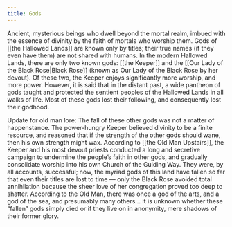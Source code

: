 ```yaml
---
title: Gods
---
```


Ancient, mysterious beings who dwell beyond the mortal realm, imbued with the essence of divinity by the faith of mortals who worship them. Gods of [[the Hallowed Lands]] are known only by titles; their true names (if they even have them) are not shared with humans. In the modern Hallowed Lands, there are only two known gods: [[the Keeper]] and the [[Our Lady of the Black Rose|Black Rose]] (known as Our Lady of the Black Rose by her devout). Of these two, the Keeper enjoys significantly more worship, and more power. However, it is said that in the distant past, a wide pantheon of gods taught and protected the sentient peoples of the Hallowed Lands in all walks of life. Most of these gods lost their following, and consequently lost their godhood.

Update for old man lore: The fall of these other gods was not a matter of happenstance. The power-hungry Keeper believed divinity to be a finite resource, and reasoned that if the strength of the other gods should wane, then his own strength might wax. According to [[the Old Man Upstairs]], the Keeper and his most devout priests conducted a long and secretive campaign to undermine the people’s faith in other gods, and gradually consolidate worship into his own Church of the Guiding Way. They were, by all accounts, successful; now, the myriad gods of this land have fallen so far that even their titles are lost to time — only the Black Rose avoided total annihilation because the sheer love of her congregation proved too deep to shatter. According to the Old Man, there was once a god of the arts, and a god of the sea, and presumably many others... It is unknown whether these “fallen” gods simply died or if they live on in anonymity, mere shadows of their former glory.